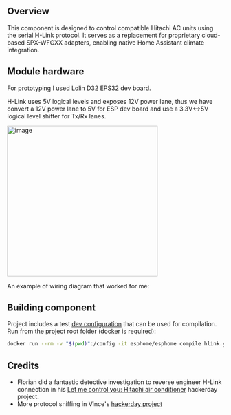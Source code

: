 ## Overview

This component is designed to control compatible Hitachi AC units using the serial H-Link protocol. It serves as a replacement for proprietary cloud-based SPX-WFGXX adapters, enabling native Home Assistant climate integration.

## Module hardware

For prototyping I used Lolin D32 EPS32 dev board. 

H-Link uses 5V logical levels and exposes 12V power lane, thus we have convert a 12V power lane to 5V for ESP dev board and use a 3.3V<->5V logical level shifter for Tx/Rx lanes. 

<img width="350" alt="image" src="https://github.com/user-attachments/assets/fbedf5c1-f7b6-42a3-8e0d-7b35d1b10b6c" />

An example of wiring diagram that worked for me:

## Building component

Project includes a test [dev configuration](hlink.yml) that can be used for compilation.
Run from the project root folder (docker is required):
```bash
docker run --rm -v "$(pwd)":/config -it esphome/esphome compile hlink.yml
```

## Credits

- Florian did a fantastic detective investigation to reverse engineer H-Link connection in his [Let me control you: Hitachi air conditioner](https://hackaday.io/project/168959-let-me-control-you-hitachi-air-conditioner) hackerday project.
- More protocol sniffing in Vince's [hackerday project](https://hackaday.io/project/179797-hitachi-hvac-controler-for-homeassistant-esp8266)

